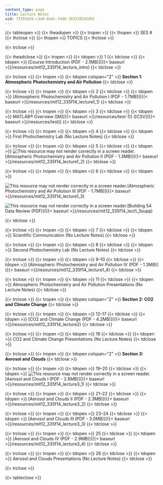 ```yaml
---
content_type: page
title: Lecture Notes
uid: 73791826-c3e0-8a4c-74d8-3832382d2d92
---
```


{{< tableopen >}}
{{< theadopen >}}
{{< tropen >}}
{{< thopen >}}
SES #
{{< thclose >}}
{{< thopen >}}
TOPICS
{{< thclose >}}

{{< trclose >}}

{{< theadclose >}}
{{< tropen >}}
{{< tdopen >}}
1
{{< tdclose >}}
{{< tdopen >}}
[Course Introduction (PDF - 2.1MB)]({{< baseurl >}}/resources/mit12_335f14_lecture_intro)
{{< tdclose >}}

{{< trclose >}}
{{< tropen >}}
{{< tdopen colspan="2" >}}
**Section 1: Atmospheric Photochemistry and Air Pollution**
{{< tdclose >}}

{{< trclose >}}
{{< tropen >}}
{{< tdopen >}}
2
{{< tdclose >}}
{{< tdopen >}}
[Atmospheric Photochemistry and Air Pollution I (PDF - 1.7MB)]({{< baseurl >}}/resources/mit12_335f14_lecture1_1)
{{< tdclose >}}

{{< trclose >}}
{{< tropen >}}
{{< tdopen >}}
3
{{< tdclose >}}
{{< tdopen >}}
MATLAB® Overview ([M]({{< baseurl >}}/resources/test-1)) ([CSV]({{< baseurl >}}/resources/test))
{{< tdclose >}}

{{< trclose >}}
{{< tropen >}}
{{< tdopen >}}
4
{{< tdclose >}}
{{< tdopen >}}
First Photochemistry Lab (No Lecture Notes)
{{< tdclose >}}

{{< trclose >}}
{{< tropen >}}
{{< tdopen >}}
5
{{< tdclose >}}
{{< tdopen >}}
![This resource may not render correctly in a screen reader.](/images/inacessible.gif)[Atmospheric Photochemistry and Air Pollution II (PDF - 1.3MB)]({{< baseurl >}}/resources/mit12_335f14_lecture1_2)
{{< tdclose >}}

{{< trclose >}}
{{< tropen >}}
{{< tdopen >}}
6
{{< tdclose >}}
{{< tdopen >}}


![This resource may not render correctly in a screen reader.](/images/inacessible.gif)[Atmospheric Photochemistry and Air Pollution III (PDF - 1.7MB)]({{< baseurl >}}/resources/mit12_335f14_lecture1_3)

![This resource may not render correctly in a screen reader.](/images/inacessible.gif)[Building 54 Data Review (PDF)]({{< baseurl >}}/resources/mit12_335f14_lect1_3supp)


{{< tdclose >}}

{{< trclose >}}
{{< tropen >}}
{{< tdopen >}}
7
{{< tdclose >}}
{{< tdopen >}}
Scientific Communication (No Lecture Notes)
{{< tdclose >}}

{{< trclose >}}
{{< tropen >}}
{{< tdopen >}}
8
{{< tdclose >}}
{{< tdopen >}}
Second Photochemistry Lab (No Lecture Notes)
{{< tdclose >}}

{{< trclose >}}
{{< tropen >}}
{{< tdopen >}}
9–10
{{< tdclose >}}
{{< tdopen >}}
[Atmospheric Photochemistry and Air Pollution IV (PDF - 1.3MB)]({{< baseurl >}}/resources/mit12_335f14_lecture1_4)
{{< tdclose >}}

{{< trclose >}}
{{< tropen >}}
{{< tdopen >}}
11
{{< tdclose >}}
{{< tdopen >}}
Atmospheric Photochemistry and Air Pollution Presentations (No Lecture Notes)
{{< tdclose >}}

{{< trclose >}}
{{< tropen >}}
{{< tdopen colspan="2" >}}
**Section 2: CO2 and Climate Change**
{{< tdclose >}}

{{< trclose >}}
{{< tropen >}}
{{< tdopen >}}
12–17
{{< tdclose >}}
{{< tdopen >}}
[CO2 and Climate Change (PDF - 4.2MB)]({{< baseurl >}}/resources/mit12_335f14_lecture2)
{{< tdclose >}}

{{< trclose >}}
{{< tropen >}}
{{< tdopen >}}
18
{{< tdclose >}}
{{< tdopen >}}
CO2 and Climate Change Presentations (No Lecture Notes)
{{< tdclose >}}

{{< trclose >}}
{{< tropen >}}
{{< tdopen colspan="2" >}}
**Section 3: Aerosol and Clouds**
{{< tdclose >}}

{{< trclose >}}
{{< tropen >}}
{{< tdopen >}}
19–20
{{< tdclose >}}
{{< tdopen >}}
![This resource may not render correctly in a screen reader.](/images/inacessible.gif)[Aerosol and Clouds I (PDF - 2.8MB)]({{< baseurl >}}/resources/mit12_335f14_lecture3_1)
{{< tdclose >}}

{{< trclose >}}
{{< tropen >}}
{{< tdopen >}}
21–22
{{< tdclose >}}
{{< tdopen >}}
[Aerosol and Clouds II (PDF - 2.3MB)]({{< baseurl >}}/resources/mit12_335f14_lecture3_2)
{{< tdclose >}}

{{< trclose >}}
{{< tropen >}}
{{< tdopen >}}
23–24
{{< tdclose >}}
{{< tdopen >}}
[Aerosol and Clouds III (PDF - 3.0MB)]({{< baseurl >}}/resources/mit12_335f14_lecture3_3)
{{< tdclose >}}

{{< trclose >}}
{{< tropen >}}
{{< tdopen >}}
25
{{< tdclose >}}
{{< tdopen >}}
[Aerosol and Clouds IV (PDF - 2.9MB)]({{< baseurl >}}/resources/mit12_335f14_lecture3_4)
{{< tdclose >}}

{{< trclose >}}
{{< tropen >}}
{{< tdopen >}}
26
{{< tdclose >}}
{{< tdopen >}}
Aerosol and Clouds Presentations (No Lecture Notes)
{{< tdclose >}}

{{< trclose >}}

{{< tableclose >}}